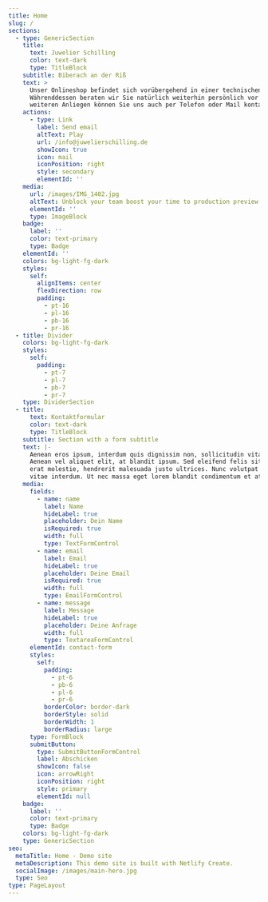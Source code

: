 ```yaml
---
title: Home
slug: /
sections:
  - type: GenericSection
    title:
      text: Juwelier Schilling
      color: text-dark
      type: TitleBlock
    subtitle: Biberach an der Riß
    text: >
      Unser Onlineshop befindet sich vorübergehend in einer technischen Wartung.
      Währenddessen beraten wir Sie natürlich weiterhin persönlich vor Ort. Bei
      weiteren Anliegen können Sie uns auch per Telefon oder Mail kontaktieren. 
    actions:
      - type: Link
        label: Send email
        altText: Play
        url: /info@juwelierschilling.de
        showIcon: true
        icon: mail
        iconPosition: right
        style: secondary
        elementId: ''
    media:
      url: /images/IMG_1402.jpg
      altText: Unblock your team boost your time to production preview
      elementId: ''
      type: ImageBlock
    badge:
      label: ''
      color: text-primary
      type: Badge
    elementId: ''
    colors: bg-light-fg-dark
    styles:
      self:
        alignItems: center
        flexDirection: row
        padding:
          - pt-16
          - pl-16
          - pb-16
          - pr-16
  - title: Divider
    colors: bg-light-fg-dark
    styles:
      self:
        padding:
          - pt-7
          - pl-7
          - pb-7
          - pr-7
    type: DividerSection
  - title:
      text: Kontaktformular
      color: text-dark
      type: TitleBlock
    subtitle: Section with a form subtitle
    text: |-
      Aenean eros ipsum, interdum quis dignissim non, sollicitudin vitae nisl.
      Aenean vel aliquet elit, at blandit ipsum. Sed eleifend felis sit amet
      erat molestie, hendrerit malesuada justo ultrices. Nunc volutpat at erat
      vitae interdum. Ut nec massa eget lorem blandit condimentum et at risus.
    media:
      fields:
        - name: name
          label: Name
          hideLabel: true
          placeholder: Dein Name
          isRequired: true
          width: full
          type: TextFormControl
        - name: email
          label: Email
          hideLabel: true
          placeholder: Deine Email
          isRequired: true
          width: full
          type: EmailFormControl
        - name: message
          label: Message
          hideLabel: true
          placeholder: Deine Anfrage
          width: full
          type: TextareaFormControl
      elementId: contact-form
      styles:
        self:
          padding:
            - pt-6
            - pb-6
            - pl-6
            - pr-6
          borderColor: border-dark
          borderStyle: solid
          borderWidth: 1
          borderRadius: large
      type: FormBlock
      submitButton:
        type: SubmitButtonFormControl
        label: Abschicken
        showIcon: false
        icon: arrowRight
        iconPosition: right
        style: primary
        elementId: null
    badge:
      label: ''
      color: text-primary
      type: Badge
    colors: bg-light-fg-dark
    type: GenericSection
seo:
  metaTitle: Home - Demo site
  metaDescription: This demo site is built with Netlify Create.
  socialImage: /images/main-hero.jpg
  type: Seo
type: PageLayout
---
```


